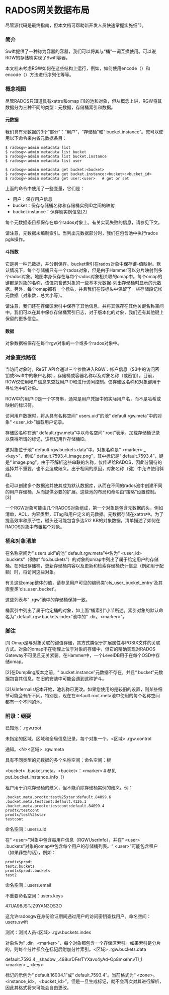 # RADOS网关数据布局

尽管源代码是最终指南，但本文档可帮助新开发人员快速掌握实施细节。

### 简介

Swift提供了一种称为容器的容器，我们可以将其与“桶”一词互换使用。可以说RGW的存储桶实现了Swift容器。

本文档未考虑RGW如何在这些结构上运行，例如，如何使用encode（）和encode（）方法进行序列化等等。

### 概念视图

尽管RADOS只知道具有xattrs和omap \[1\]的池和对象，但从概念上讲，RGW将其数据分为三种不同的类型：元数据，存储桶索引和数据。

#### 元数据

我们具有元数据的3个“部分”：“用户”，“存储桶”和“ bucket.instance”。您可以使用以下命令来内省元数据条目：

```text
$ radosgw-admin metadata list
$ radosgw-admin metadata list bucket
$ radosgw-admin metadata list bucket.instance
$ radosgw-admin metadata list user

$ radosgw-admin metadata get bucket:<bucket>
$ radosgw-admin metadata get bucket.instance:<bucket>:<bucket_id>
$ radosgw-admin metadata get user:<user>   # get or set
```

上面的命令中使用了一些变量，它们是：

* 用户：保存用户信息
* bucket：保存存储桶名称和存储桶实例ID之间的映射
* bucket.instance：保存桶实例信息\[2\]

每个元数据条目都保存在单个rados对象上。有关实现失败的信息，请参见下文。

请注意，元数据未编制索引。当列出元数据部分时，我们在包含池中执行rados pgls操作。

#### 斗指数

它是另一种元数据，并分别保存。bucket索引在rados对象中保存键-值映射。默认情况下，每个存储桶只有一个rados对象，但是由于Hammer可以分片映射到多个rados对象。地图本身保存在与每个rados对象相关联的omap中。每个omap的键都是对象的名称，该值包含该对象的一些基本元数据-列出存储桶时显示的元数据。另外，每个omap都有一个标头，并且我们在该标头中保留了一些存储段记帐元数据（对象数，总大小等）。

请注意，我们还在存储区索引中保存了其他信息，并将其保存在其他关键名称空间中。我们可以在其中保存存储桶索引日志，对于版本化的对象，我们还有其他键上保留的更多信息。

#### 数据

对象数据被保存在每个rgw对象的一个​​或多个rados对象中。

### 对象查找路径

当访问对象时，ReST API会通过三个参数进入RGW：帐户信息（S3中的访问密钥或Swift中的帐户名称），存储桶或容器名称以及对象名称（或密钥）。目前，RGW仅使用帐户信息来查找用户ID和进行访问控制。仅存储区名称和对象键用于寻址池中的对象。

RGW中的用户ID是一个字符串，通常是用户凭据中的实际用户名，而不是哈希或映射的标识符。

访问用户数据时，将从具有名称空间“ users.uid”的池“ default.rgw.meta”中的对象“ &lt;user\_id&gt;”加载用户记录。

存储区名称在池“ default.rgw.meta”中以命名空间“ root”表示。加载存储桶记录以获得所谓的标记，该标记用作存储桶ID。

该对象位于池“ default.rgw.buckets.data”中。对象名称是“ &lt;marker&gt; \_ &lt;key&gt;”，例如“ default.7593.4\_image.png”，其中标记是“ default.7593.4”，键是“ image.png”。由于不解析这些串联的名称，仅传递给RADOS，因此分隔符的选择并不重要，也不会造成歧义。出于相同的原因，对象名称（键）中允许使用斜线。

也可以创建多个数据池并使其成为默认数据库，从而在不同的rados池中创建不同的用户存储桶，从而提供必要的扩展。这些池的布局和命名由“策略”设置控制。\[3\]

一个RGW对象可能由几个RADOS对象组成，第一个对象是包含元数据的头，例如清单，ACL，内容类型，ETag和用户定义的元数据。元数据存储在xattrs中。为了提高效率和原子性，磁头还可能包含多达512 KB的对象数据。清单描述了如何在RADOS对象中布置每个对象。

### 桶和对象清单

在名称空间为“ users.uid”的池“ default.rgw.meta”中名为“ &lt;user\_id&gt; .buckets”（例如“ foo.buckets”）的对象的omap中列出了属于给定用户的存储桶。在列出存储桶，更新存储桶内容以及更新和检索存储桶统计信息（例如用于配额）时，将访问这些对象。

有关这些omap整体的值，请参见用户可见的编码类'cls\_user\_bucket\_entry'及其嵌套类'cls\_user\_bucket'。

这些列表与“ .rgw”池中的存储桶保持一致。

桶索引中列出了属于给定桶的对象，如上面“桶索引”小节所述。索引对象的默认命名为“ default.rgw.buckets.index”池中的“ .dir。&lt;marker&gt;”。

### 脚注

\[1\] Omap是与对象关联的键值存储，其方式类似于扩展属性与POSIX文件的关联方式。对象的omap不在物理上位于对象的存储中，但它的精确实现对RADOS Gateway不可见且无关紧要。在Hammer中，一个LevelDB用于在每个OSD中存储omap。

\[2\]在Dumpling版本之前，“ bucket.instance”元数据不存在，并且“ bucket”元数据包含其信息。在旧的安装中可能会遇到这种铲斗。

\[3\]从Infernalis版本开始，池名称已更改。如果您使用的是较旧的设置，则某些细节可能会有所不同。特别是，现在在default.root.meta池中使用的每个名称空间都有一个不同的池。

### 附录：纲要

已知池：.rgw.root

未指定的区域，区域和全局信息记录，每个对象一个。&lt;区域&gt; .rgw.control

通知。&lt;N&gt;&lt;区域&gt; .rgw.meta

具有不同类型的元数据的多个名称空间：命名空间：根

&lt;bucket&gt; .bucket.meta。&lt;bucket&gt;：&lt;marker&gt;＃参见put\_bucket\_instance\_info（）

租户用于消除存储桶的歧义，但不能消除存储桶实例的歧义。例：

```text
.bucket.meta.prodtx:test%25star:default.84099.6
.bucket.meta.testcont:default.4126.1
.bucket.meta.prodtx:testcont:default.84099.4
prodtx/testcont
prodtx/test%25star
testcont
```

命名空间：users.uid

在“ &lt;user&gt;”对象中包含每用户信息（RGWUserInfo），并在“ &lt;user&gt; .buckets”对象的omap中包含每个用户的存储桶列表。“ &lt;user&gt;”可能包含租户（如果非空的话），例如：

```text
prodtx$prodt
test2.buckets
prodtx$prodt.buckets
test2
```

命名空间：users.email

不重要命名空间：users.keys

47UA98JSTJZ9YAN3OS3O

这允许radosgw在身份验证期间通过用户的访问密钥查找用户。命名空间：users.swift

测试：测试人员&lt;区域&gt; .rgw.buckets.index

对象名为“ .dir。&lt;marker&gt;”，每个对象都包含一个存储区索引。如果索引是分片的，则每个分片都会在标记后附加分片索引。&lt;区域&gt; .rgw.buckets.data

default.7593.4\_\_shadow\_.488urDFerTYXavx4yAd-Op8mxehnvTI\_1 &lt;marker&gt; \_ &lt;key&gt;

标记的示例为“ default.16004.1”或“ default.7593.4”。当前格式为“ &lt;zone&gt;。&lt;instance\_id&gt;。&lt;bucket\_id&gt;”。但是一旦生成标记，就不会再次对其进行解析，因此其格式将来可能会自由更改。

